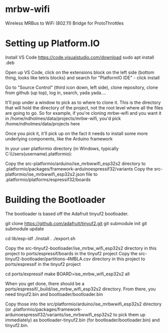# mrbw-wifi
Wireless MRBus to WiFi (802.11) Bridge for ProtoThrottles

# Setting up Platform.IO

Install VS Code
https://code.visualstudio.com/download
sudo apt install <name>.deb

Open up VS Code, click on the extensions block on the left side (bottom thing, looks like tetris blocks) and search for "PlatformIO IDE" - click install

Go to "Source Control" (third icon down, left side), clone repository, clone from github (up top), log in, search, yada yada....

It'll pop under a window to pick as to where to clone it.  This is the directory that will hold the directory of the project, not the root level where all the files are going to go.  So for example, if you're cloning mrbw-wifi and you want it in /home/ndholmes/data/projects/mrbw-wifi, you'd pick /home/ndholmes/data/projects here 

Once you pick it, it'll pick up on the fact it needs to install some more underlying components, like the Arduino framework

In your user platformio directory (in Windows, typically C:\Users\(username)\.platformio):

Copy the src-platformio/arduino/ise_mrbwwifi_esp32s2 directory to .platformio/packages/framework-arduinoespressif32/variants
Copy the src-platformio/ise_mrbwwifi_esp32s2.json file to .platformio/platforms/espressif32/boards 


# Building the Bootloader

The bootloader is based off the Adafruit tinyuf2 bootloader.

git clone https://github.com/adafruit/tinyuf2.git
git submodule init
git submodule update

cd lib/esp-idf
./install
. ./export.sh

Copy the src-tinyuf2-bootloader/ise_mrbw_wifi_esp32s2 directory in this project to ports/espressif/boards in the tinyuf2 project
Copy the src-tinyuf2-bootloader/partitions-4MBLA.csv directory in this project to ports/espressif in the tinyuf2 project

cd ports/expressif
make BOARD=ise_mrbw_wifi_esp32s2 all

When you get done, there should be a ports/espressif/_build/ise_mrbw_wifi_esp32s2 directory.  From there, you need tinyuf2.bin and bootloader/bootloader.bin

Copy those into the src/platformio/arduino/ise_mrbwwifi_esp32s2 directory (or .platformio/packages/framework-arduinoespressif32/variants/ise_mrbwwifi_esp32s2 to pick them up immediately) as bootloader-tinyuf2.bin (for bootloader/bootloader.bin) and tinyuf2.bin.

